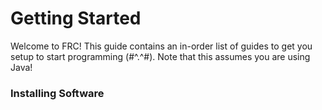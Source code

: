 # Getting Started

Welcome to FRC! This guide contains an in-order list of guides to get you setup to start programming (#^.^#). Note that this assumes you are using Java!

### Installing Software
